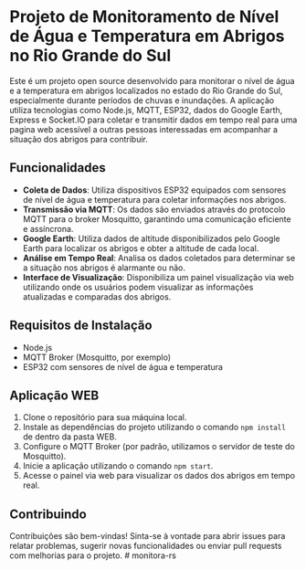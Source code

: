 # Projeto de Monitoramento de Nível de Água e Temperatura em Abrigos no Rio Grande do Sul

Este é um projeto open source desenvolvido para monitorar o nível de água e a temperatura em abrigos localizados no estado do Rio Grande do Sul, especialmente durante períodos de chuvas e inundações. A aplicação utiliza tecnologias como Node.js, MQTT, ESP32, dados do Google Earth, Express e Socket.IO para coletar e transmitir dados em tempo real para uma pagina web acessível a outras pessoas interessadas em acompanhar a situação dos abrigos para contribuir.

## Funcionalidades

- **Coleta de Dados**: Utiliza dispositivos ESP32 equipados com sensores de nível de água e temperatura para coletar informações nos abrigos.
- **Transmissão via MQTT**: Os dados são enviados através do protocolo MQTT para o broker Mosquitto, garantindo uma comunicação eficiente e assíncrona.
- **Google Earth**: Utiliza dados de altitude disponibilizados pelo Google Earth para localizar os abrigos e obter a altitude de cada local.
- **Análise em Tempo Real**: Analisa os dados coletados para determinar se a situação nos abrigos é alarmante ou não.
- **Interface de Visualização**: Disponibiliza um painel visualização via web utilizando onde os usuários podem visualizar as informações atualizadas e comparadas dos abrigos.

## Requisitos de Instalação

- Node.js
- MQTT Broker (Mosquitto, por exemplo)
- ESP32 com sensores de nível de água e temperatura

## Aplicação WEB

1. Clone o repositório para sua máquina local.
2. Instale as dependências do projeto utilizando o comando `npm install` de dentro da pasta WEB.
3. Configure o MQTT Broker (por padrão, utilizamos o servidor de teste do Mosquitto).
4. Inicie a aplicação utilizando o comando `npm start`.
5. Acesse o painel via web para visualizar os dados dos abrigos em tempo real.

## Contribuindo

Contribuições são bem-vindas! Sinta-se à vontade para abrir issues para relatar problemas, sugerir novas funcionalidades ou enviar pull requests com melhorias para o projeto.
#   m o n i t o r a - r s  
 